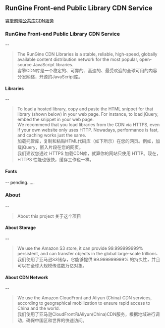 ## RunGine Front-end Public Library CDN Service
[睿擎前端公共库CDN服务](https://cdn.rungine.com/)

### RunGine Front-end Public Library CDN Service
--
>The RunGine CDN Libraries is a stable, reliable, high-speed, globally available content distribution network for the most popular, open-source JavaScript libraries.<br>
>睿擎CDN库是一个稳定的、可靠的、高速的、最受欢迎的全球可用的内容分发网络，开源的JavaScript库。

#### Libraries
--
>To load a hosted library, copy and paste the HTML snippet for that library (shown below) in your web page. For instance, to load jQuery, embed the <script src="https://cdn.rungine.com/libs/jquery/2.1.4/jquery.min.js"></script> snippet in your web page.<br>
We recommend that you load libraries from the CDN via HTTPS, even if your own website only uses HTTP. Nowadays, performance is fast, and caching works just the same. <br>
>加载托管库，复制和粘贴HTML代码库（如下所示）在您的网页。例如，加载jQuery，嵌入<script src="https://cdn.rungine.com/libs/jquery/2.1.4/jquery.min.js"></script>片段在您的网页。<br>
我们建议您通过 HTTPS 加载CDN库，就算你的网站只使用 HTTP。现在，HTTPS 性能也很快，缓存工作也一样。

#### Fonts
--
pending......

### About
--
>About this project
>关于这个项目

#### About Storage
--
>We use the Amazon S3 store, it can provide 99.999999999% persistent, and can transfer objects in the global large-scale trillions.<br>
>我们使用了亚马逊S3储存，它能够提供 99.999999999% 的持久性，并且可以在全球大规模传递数万亿对象。

#### About CDN Network
--
>We use the Amazon CloudFront and Aliyun (China) CDN services, according to geographical mobilization to ensure rapid access to China and the world.<br>
>我们使用了亚马逊CloudFront和Aliyun(China)CDN服务，根据地域进行调动，确保中国区和世界的快速访问。